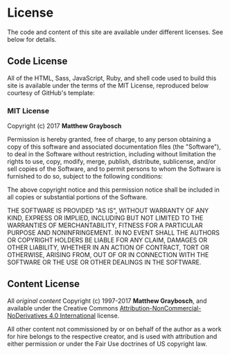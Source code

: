 # License

The code and content of this site are available under different licenses. See below for details.

## Code License

All of the HTML, Sass, JavaScript, Ruby, and shell code used to build this site is available under the terms of the MIT License, reproduced below courtesy of GitHub's template:

### MIT License

Copyright (c) 2017 **Matthew Graybosch**

Permission is hereby granted, free of charge, to any person obtaining a copy
of this software and associated documentation files (the "Software"), to deal
in the Software without restriction, including without limitation the rights
to use, copy, modify, merge, publish, distribute, sublicense, and/or sell
copies of the Software, and to permit persons to whom the Software is
furnished to do so, subject to the following conditions:

The above copyright notice and this permission notice shall be included in all
copies or substantial portions of the Software.

THE SOFTWARE IS PROVIDED "AS IS", WITHOUT WARRANTY OF ANY KIND, EXPRESS OR
IMPLIED, INCLUDING BUT NOT LIMITED TO THE WARRANTIES OF MERCHANTABILITY,
FITNESS FOR A PARTICULAR PURPOSE AND NONINFRINGEMENT. IN NO EVENT SHALL THE
AUTHORS OR COPYRIGHT HOLDERS BE LIABLE FOR ANY CLAIM, DAMAGES OR OTHER
LIABILITY, WHETHER IN AN ACTION OF CONTRACT, TORT OR OTHERWISE, ARISING FROM,
OUT OF OR IN CONNECTION WITH THE SOFTWARE OR THE USE OR OTHER DEALINGS IN THE
SOFTWARE.

## Content License

All *original content* Copyright (c) 1997-2017 **Matthew Graybosch**, and available under the Creative Commons [Attribution-NonCommercial-NoDerivatives 4.0 International](http://creativecommons.org/licenses/by-nc-nd/4.0/) license.

All other content not commissioned by or on behalf of the author as a work for hire belongs to the respective creator, and is used with attribution and either permission or under the Fair Use doctrines of US copyright law.
